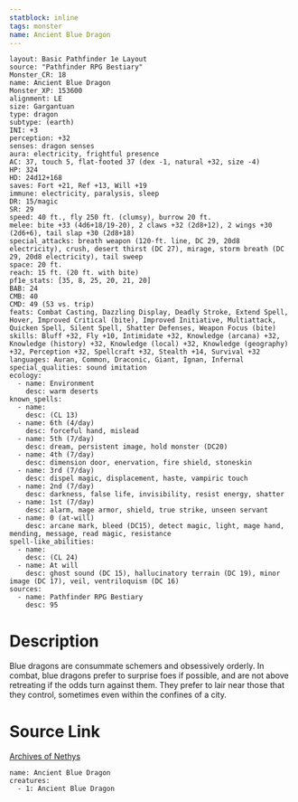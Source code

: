 ```yaml
---
statblock: inline
tags: monster
name: Ancient Blue Dragon
---
```

```statblock
layout: Basic Pathfinder 1e Layout
source: "Pathfinder RPG Bestiary"
Monster_CR: 18
name: Ancient Blue Dragon
Monster_XP: 153600
alignment: LE
size: Gargantuan
type: dragon
subtype: (earth)
INI: +3
perception: +32
senses: dragon senses
aura: electricity, frightful presence
AC: 37, touch 5, flat-footed 37 (dex -1, natural +32, size -4)
HP: 324
HD: 24d12+168
saves: Fort +21, Ref +13, Will +19
immune: electricity, paralysis, sleep
DR: 15/magic
SR: 29
speed: 40 ft., fly 250 ft. (clumsy), burrow 20 ft.
melee: bite +33 (4d6+18/19-20), 2 claws +32 (2d8+12), 2 wings +30 (2d6+6), tail slap +30 (2d8+18)
special_attacks: breath weapon (120-ft. line, DC 29, 20d8 electricity), crush, desert thirst (DC 27), mirage, storm breath (DC 29, 20d8 electricity), tail sweep
space: 20 ft.
reach: 15 ft. (20 ft. with bite)
pf1e_stats: [35, 8, 25, 20, 21, 20]
BAB: 24
CMB: 40
CMD: 49 (53 vs. trip)
feats: Combat Casting, Dazzling Display, Deadly Stroke, Extend Spell, Hover, Improved Critical (bite), Improved Initiative, Multiattack, Quicken Spell, Silent Spell, Shatter Defenses, Weapon Focus (bite)
skills: Bluff +32, Fly +10, Intimidate +32, Knowledge (arcana) +32, Knowledge (history) +32, Knowledge (local) +32, Knowledge (geography) +32, Perception +32, Spellcraft +32, Stealth +14, Survival +32
languages: Auran, Common, Draconic, Giant, Ignan, Infernal
special_qualities: sound imitation
ecology:
  - name: Environment
    desc: warm deserts
known_spells:
  - name:
    desc: (CL 13)
  - name: 6th (4/day)
    desc: forceful hand, mislead
  - name: 5th (7/day)
    desc: dream, persistent image, hold monster (DC20)
  - name: 4th (7/day)
    desc: dimension door, enervation, fire shield, stoneskin
  - name: 3rd (7/day)
    desc: dispel magic, displacement, haste, vampiric touch
  - name: 2nd (7/day)
    desc: darkness, false life, invisibility, resist energy, shatter
  - name: 1st (7/day)
    desc: alarm, mage armor, shield, true strike, unseen servant
  - name: 0 (at-will)
    desc: arcane mark, bleed (DC15), detect magic, light, mage hand, mending, message, read magic, resistance
spell-like_abilities:
  - name:
    desc: (CL 24)
  - name: At will
    desc: ghost sound (DC 15), hallucinatory terrain (DC 19), minor image (DC 17), veil, ventriloquism (DC 16)
sources:
  - name: Pathfinder RPG Bestiary
    desc: 95
```
# Description
Blue dragons are consummate schemers and obsessively orderly. In combat, blue dragons prefer to surprise foes if possible, and are not above retreating if the odds turn against them. They prefer to lair near those that they control, sometimes even within the confines of a city.
# Source Link
[Archives of Nethys](https://aonprd.com/MonsterDisplay.aspx?ItemName=Ancient%20Blue%20Dragon)
```encounter-table
name: Ancient Blue Dragon
creatures:
  - 1: Ancient Blue Dragon
```
